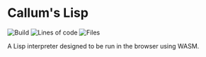 # Callum's Lisp

![Build](https://img.shields.io/github/actions/workflow/status/Callum-Irving/callisp/rust.yml?style=for-the-badge)
![Lines of code](https://img.shields.io/tokei/lines/github/Callum-Irving/callisp?style=for-the-badge)
![Files](https://img.shields.io/github/directory-file-count/Callum-Irving/callisp/src?style=for-the-badge)

A Lisp interpreter designed to be run in the browser using WASM.
